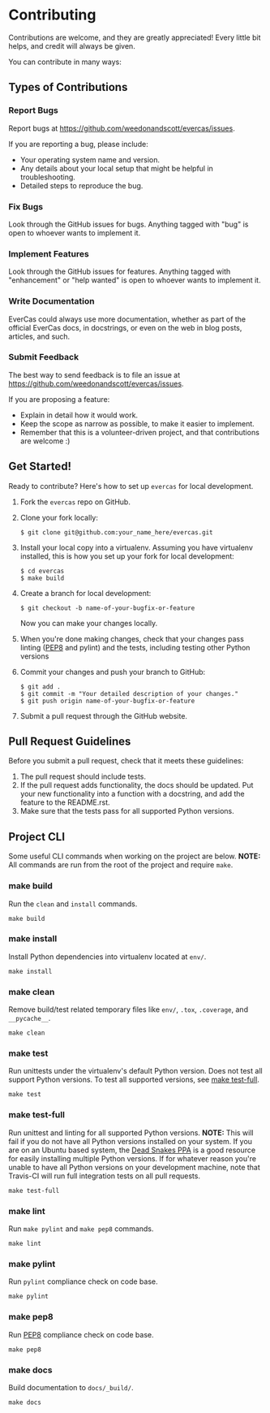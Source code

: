 # Contributing

Contributions are welcome, and they are greatly appreciated! Every
little bit helps, and credit will always be given.

You can contribute in many ways:

## Types of Contributions

### Report Bugs

Report bugs at <https://github.com/weedonandscott/evercas/issues>.

If you are reporting a bug, please include:

-   Your operating system name and version.
-   Any details about your local setup that might be helpful in
    troubleshooting.
-   Detailed steps to reproduce the bug.

### Fix Bugs

Look through the GitHub issues for bugs. Anything tagged with \"bug\" is
open to whoever wants to implement it.

### Implement Features

Look through the GitHub issues for features. Anything tagged with
\"enhancement\" or \"help wanted\" is open to whoever wants to implement
it.

### Write Documentation

EverCas could always use more documentation, whether as part of the
official EverCas docs, in docstrings, or even on the web in blog posts,
articles, and such.

### Submit Feedback

The best way to send feedback is to file an issue at
<https://github.com/weedonandscott/evercas/issues>.

If you are proposing a feature:

-   Explain in detail how it would work.
-   Keep the scope as narrow as possible, to make it easier to
    implement.
-   Remember that this is a volunteer-driven project, and that
    contributions are welcome :)

## Get Started!

Ready to contribute? Here\'s how to set up `evercas` for local
development.

1.  Fork the `evercas` repo on GitHub.

2.  Clone your fork locally:

        $ git clone git@github.com:your_name_here/evercas.git

3.  Install your local copy into a virtualenv. Assuming you have
    virtualenv installed, this is how you set up your fork for local
    development:

        $ cd evercas
        $ make build

4.  Create a branch for local development:

        $ git checkout -b name-of-your-bugfix-or-feature

    Now you can make your changes locally.

5.  When you\'re done making changes, check that your changes pass
    linting ([PEP8](http://legacy.python.org/dev/peps/pep-0008/) and
    pylint) and the tests, including testing other Python versions

6.  Commit your changes and push your branch to GitHub:

        $ git add .
        $ git commit -m "Your detailed description of your changes."
        $ git push origin name-of-your-bugfix-or-feature

7.  Submit a pull request through the GitHub website.

## Pull Request Guidelines

Before you submit a pull request, check that it meets these guidelines:

1.  The pull request should include tests.
2.  If the pull request adds functionality, the docs should be updated.
    Put your new functionality into a function with a docstring, and add
    the feature to the README.rst.
3.  Make sure that the tests pass for all supported Python versions.

## Project CLI

Some useful CLI commands when working on the project are below.
**NOTE:** All commands are run from the root of the project and require
`make`.

### make build

Run the `clean` and `install` commands.

    make build

### make install

Install Python dependencies into virtualenv located at `env/`.

    make install

### make clean

Remove build/test related temporary files like `env/`, `.tox`,
`.coverage`, and `__pycache__`.

    make clean

### make test

Run unittests under the virtualenv\'s default Python version. Does not
test all support Python versions. To test all supported versions, see
[make test-full](#make-test-full).

    make test

### make test-full

Run unittest and linting for all supported Python versions. **NOTE:**
This will fail if you do not have all Python versions installed on your
system. If you are on an Ubuntu based system, the [Dead Snakes
PPA](https://launchpad.net/~fkrull/+archive/deadsnakes) is a good
resource for easily installing multiple Python versions. If for whatever
reason you\'re unable to have all Python versions on your development
machine, note that Travis-CI will run full integration tests on all pull
requests.

    make test-full

### make lint

Run `make pylint` and `make pep8` commands.

    make lint

### make pylint

Run `pylint` compliance check on code base.

    make pylint

### make pep8

Run [PEP8](http://legacy.python.org/dev/peps/pep-0008/) compliance check
on code base.

    make pep8

### make docs

Build documentation to `docs/_build/`.

    make docs
